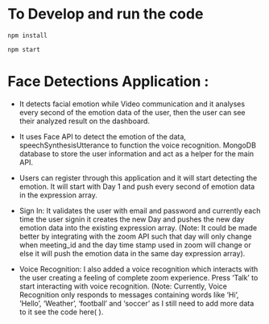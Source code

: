 # To Develop and run the code

```
npm install
```
```
npm start
```

# Face Detections Application :

- It detects facial emotion while Video communication and it analyses every second of the emotion data of the user, then the user can see their analyzed result on the dashboard.
- It uses Face API to detect the emotion of the data, speechSynthesisUtterance to function the voice recognition. MongoDB database to store the user information and act as a helper for the main API.
- Users can register through this application and it will start detecting the emotion. It will start with Day 1 and push every second of emotion data in the expression array.
- Sign In: It validates the user with email and password and currently each time the user signin it creates the new Day and pushes the new day emotion data into the existing expression array. 
(Note: It could be made better by integrating with the zoom API such that day will only change when meeting_id and the day time stamp used in zoom will change or else it will push the emotion data in the same day expression array).

- Voice Recognition: I also added a voice recognition which interacts with the user creating a feeling of complete zoom experience. 
Press ‘Talk’ to start interacting with voice recognition.
(Note: Currently, Voice Recognition only responds to messages containing words like ‘Hi’, ’Hello’, ‘Weather’,  ‘football’ and ‘soccer’ as I still need to add more data to it see the code here( ). 

